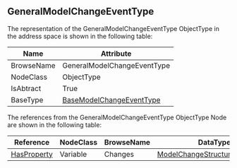 <!-- objecttype -->
## GeneralModelChangeEventType
The representation of the GeneralModelChangeEventType ObjectType in the address space is shown in the following table:  

|Name|Attribute|
|---|---|
|BrowseName|GeneralModelChangeEventType|
|NodeClass|ObjectType|
|IsAbtract|True|
|BaseType|[BaseModelChangeEventType](../../../Part5/ObjectTypes/BaseModelChangeEventType/readme.md)|

The references from the GeneralModelChangeEventType ObjectType Node are shown in the following table:  

|Reference|NodeClass|BrowseName|DataType|TypeDefinition|ModellingRule|
|---|---|---|---|---|---|
|[HasProperty](../../../Part3/ReferenceTypes/HasProperty/readme.md)|Variable|Changes|[ModelChangeStructureDataType](../../../Part5/DataTypes/ModelChangeStructureDataType/readme.md)[]|[PropertyType](../../Part5/VariableTypes/PropertyType/readme.md)|[Mandatory](../../Objects/Mandatory/readme.md)|

